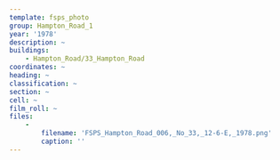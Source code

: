 ```yaml
---
template: fsps_photo
group: Hampton_Road_1
year: '1978'
description: ~
buildings:
    - Hampton_Road/33_Hampton_Road
coordinates: ~
heading: ~
classification: ~
section: ~
cell: ~
film_roll: ~
files:
    -
        filename: 'FSPS_Hampton_Road_006,_No_33,_12-6-E,_1978.png'
        caption: ''
---
```

